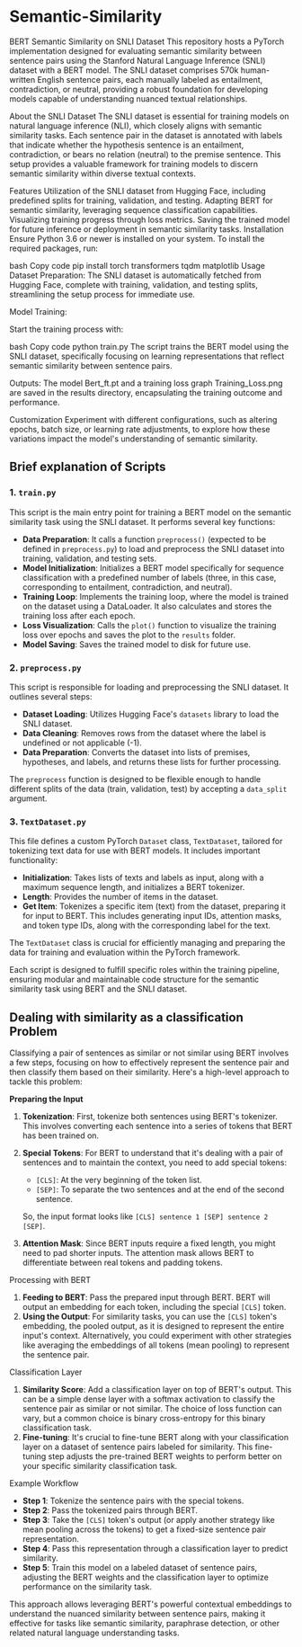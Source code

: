 # Semantic-Similarity

BERT Semantic Similarity on SNLI Dataset
This repository hosts a PyTorch implementation designed for evaluating semantic similarity between sentence pairs using the Stanford Natural Language Inference (SNLI) dataset with a BERT model. The SNLI dataset comprises 570k human-written English sentence pairs, each manually labeled as entailment, contradiction, or neutral, providing a robust foundation for developing models capable of understanding nuanced textual relationships.

About the SNLI Dataset
The SNLI dataset is essential for training models on natural language inference (NLI), which closely aligns with semantic similarity tasks. Each sentence pair in the dataset is annotated with labels that indicate whether the hypothesis sentence is an entailment, contradiction, or bears no relation (neutral) to the premise sentence. This setup provides a valuable framework for training models to discern semantic similarity within diverse textual contexts.

Features
Utilization of the SNLI dataset from Hugging Face, including predefined splits for training, validation, and testing.
Adapting BERT for semantic similarity, leveraging sequence classification capabilities.
Visualizing training progress through loss metrics.
Saving the trained model for future inference or deployment in semantic similarity tasks.
Installation
Ensure Python 3.6 or newer is installed on your system. To install the required packages, run:

bash
Copy code
pip install torch transformers tqdm matplotlib
Usage
Dataset Preparation: The SNLI dataset is automatically fetched from Hugging Face, complete with training, validation, and testing splits, streamlining the setup process for immediate use.

Model Training:

Start the training process with:

bash
Copy code
python train.py
The script trains the BERT model using the SNLI dataset, specifically focusing on learning representations that reflect semantic similarity between sentence pairs.

Outputs: The model Bert_ft.pt and a training loss graph Training_Loss.png are saved in the results directory, encapsulating the training outcome and performance.

Customization
Experiment with different configurations, such as altering epochs, batch size, or learning rate adjustments, to explore how these variations impact the model's understanding of semantic similarity.

## Brief explanation of Scripts

### 1. `train.py`

This script is the main entry point for training a BERT model on the semantic similarity task using the SNLI dataset. It performs several key functions:

- **Data Preparation**: It calls a function `preprocess()` (expected to be defined in `preprocess.py`) to load and preprocess the SNLI dataset into training, validation, and testing sets.
- **Model Initialization**: Initializes a BERT model specifically for sequence classification with a predefined number of labels (three, in this case, corresponding to entailment, contradiction, and neutral).
- **Training Loop**: Implements the training loop, where the model is trained on the dataset using a DataLoader. It also calculates and stores the training loss after each epoch.
- **Loss Visualization**: Calls the `plot()` function to visualize the training loss over epochs and saves the plot to the `results` folder.
- **Model Saving**: Saves the trained model to disk for future use.

### 2. `preprocess.py`

This script is responsible for loading and preprocessing the SNLI dataset. It outlines several steps:

- **Dataset Loading**: Utilizes Hugging Face's `datasets` library to load the SNLI dataset.
- **Data Cleaning**: Removes rows from the dataset where the label is undefined or not applicable (-1).
- **Data Preparation**: Converts the dataset into lists of premises, hypotheses, and labels, and returns these lists for further processing.

The `preprocess` function is designed to be flexible enough to handle different splits of the data (train, validation, test) by accepting a `data_split` argument.

### 3. `TextDataset.py`

This file defines a custom PyTorch `Dataset` class, `TextDataset`, tailored for tokenizing text data for use with BERT models. It includes important functionality:

- **Initialization**: Takes lists of texts and labels as input, along with a maximum sequence length, and initializes a BERT tokenizer.
- **Length**: Provides the number of items in the dataset.
- **Get Item**: Tokenizes a specific item (text) from the dataset, preparing it for input to BERT. This includes generating input IDs, attention masks, and token type IDs, along with the corresponding label for the text.

The `TextDataset` class is crucial for efficiently managing and preparing the data for training and evaluation within the PyTorch framework.

Each script is designed to fulfill specific roles within the training pipeline, ensuring modular and maintainable code structure for the semantic similarity task using BERT and the SNLI dataset.

## Dealing with similarity as a classification Problem

Classifying a pair of sentences as similar or not similar using BERT involves a few steps, focusing on how to effectively represent the sentence pair and then classify them based on their similarity. Here's a high-level approach to tackle this problem:

**Preparing the Input**

1. **Tokenization**: First, tokenize both sentences using BERT's tokenizer. This involves converting each sentence into a series of tokens that BERT has been trained on.
2. **Special Tokens**: For BERT to understand that it's dealing with a pair of sentences and to maintain the context, you need to add special tokens:
    - `[CLS]`: At the very beginning of the token list.
    - `[SEP]`: To separate the two sentences and at the end of the second sentence.
    
    So, the input format looks like `[CLS] sentence 1 [SEP] sentence 2 [SEP]`.
    
3. **Attention Mask**: Since BERT inputs require a fixed length, you might need to pad shorter inputs. The attention mask allows BERT to differentiate between real tokens and padding tokens.

Processing with BERT

1. **Feeding to BERT**: Pass the prepared input through BERT. BERT will output an embedding for each token, including the special `[CLS]` token.
2. **Using the Output**: For similarity tasks, you can use the `[CLS]` token's embedding, the pooled output, as it is designed to represent the entire input's context. Alternatively, you could experiment with other strategies like averaging the embeddings of all tokens (mean pooling) to represent the sentence pair.

Classification Layer

1. **Similarity Score**: Add a classification layer on top of BERT's output. This can be a simple dense layer with a softmax activation to classify the sentence pair as similar or not similar. The choice of loss function can vary, but a common choice is binary cross-entropy for this binary classification task.
2. **Fine-tuning**: It's crucial to fine-tune BERT along with your classification layer on a dataset of sentence pairs labeled for similarity. This fine-tuning step adjusts the pre-trained BERT weights to perform better on your specific similarity classification task.

Example Workflow

- **Step 1**: Tokenize the sentence pairs with the special tokens.
- **Step 2**: Pass the tokenized pairs through BERT.
- **Step 3**: Take the `[CLS]` token's output (or apply another strategy like mean pooling across the tokens) to get a fixed-size sentence pair representation.
- **Step 4**: Pass this representation through a classification layer to predict similarity.
- **Step 5**: Train this model on a labeled dataset of sentence pairs, adjusting the BERT weights and the classification layer to optimize performance on the similarity task.

This approach allows leveraging BERT's powerful contextual embeddings to understand the nuanced similarity between sentence pairs, making it effective for tasks like semantic similarity, paraphrase detection, or other related natural language understanding tasks.
